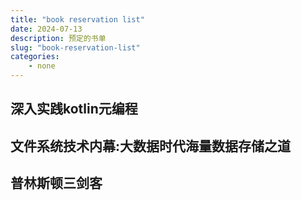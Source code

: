 ```yaml
---
title: "book reservation list"
date: 2024-07-13
description: 预定的书单
slug: "book-reservation-list"
categories:
    - none
---
```


## 深入实践kotlin元编程

## 文件系统技术内幕:大数据时代海量数据存储之道

## 普林斯顿三剑客
